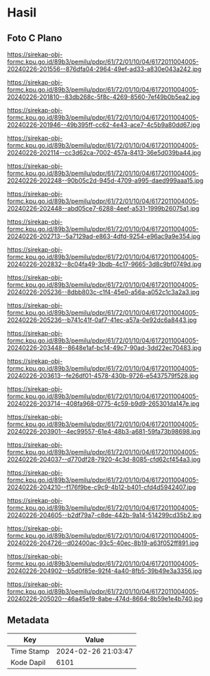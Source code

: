 # Hasil

## Foto C Plano

https://sirekap-obj-formc.kpu.go.id/89b3/pemilu/pdpr/61/72/01/10/04/6172011004005-20240226-201556--876dfa04-2964-49ef-ad33-a830e043a242.jpg

https://sirekap-obj-formc.kpu.go.id/89b3/pemilu/pdpr/61/72/01/10/04/6172011004005-20240226-201810--83db268c-5f8c-4269-8560-7ef49b0b5ea2.jpg

https://sirekap-obj-formc.kpu.go.id/89b3/pemilu/pdpr/61/72/01/10/04/6172011004005-20240226-201946--49b395ff-cc62-4e43-ace7-4c5b9a80dd67.jpg

https://sirekap-obj-formc.kpu.go.id/89b3/pemilu/pdpr/61/72/01/10/04/6172011004005-20240226-202114--cc3d62ca-7002-457a-8413-36e5d039ba44.jpg

https://sirekap-obj-formc.kpu.go.id/89b3/pemilu/pdpr/61/72/01/10/04/6172011004005-20240226-202248--90b05c2d-945d-4709-a995-daed999aaa15.jpg

https://sirekap-obj-formc.kpu.go.id/89b3/pemilu/pdpr/61/72/01/10/04/6172011004005-20240226-202448--abd05ce7-6288-4eef-a531-1999b26075a1.jpg

https://sirekap-obj-formc.kpu.go.id/89b3/pemilu/pdpr/61/72/01/10/04/6172011004005-20240226-202713--5a7129ad-e863-4dfd-9254-e96ac9a9e354.jpg

https://sirekap-obj-formc.kpu.go.id/89b3/pemilu/pdpr/61/72/01/10/04/6172011004005-20240226-202832--8c04fa49-3bdb-4c17-9665-3d8c9bf0749d.jpg

https://sirekap-obj-formc.kpu.go.id/89b3/pemilu/pdpr/61/72/01/10/04/6172011004005-20240226-205236--8dbb803c-c1f4-45e0-a56a-a052c1c3a2a3.jpg

https://sirekap-obj-formc.kpu.go.id/89b3/pemilu/pdpr/61/72/01/10/04/6172011004005-20240226-205236--b741c41f-0af7-41ec-a57a-0e92dc6a8443.jpg

https://sirekap-obj-formc.kpu.go.id/89b3/pemilu/pdpr/61/72/01/10/04/6172011004005-20240226-203448--8648e1af-bc14-49c7-90ad-3dd22ec70483.jpg

https://sirekap-obj-formc.kpu.go.id/89b3/pemilu/pdpr/61/72/01/10/04/6172011004005-20240226-203613--fe26df01-4578-430b-9726-e5437579f528.jpg

https://sirekap-obj-formc.kpu.go.id/89b3/pemilu/pdpr/61/72/01/10/04/6172011004005-20240226-203714--408fa968-0775-4c59-b9d9-265301da147e.jpg

https://sirekap-obj-formc.kpu.go.id/89b3/pemilu/pdpr/61/72/01/10/04/6172011004005-20240226-203901--4ec99557-61e4-48b3-a681-59fa73b98698.jpg

https://sirekap-obj-formc.kpu.go.id/89b3/pemilu/pdpr/61/72/01/10/04/6172011004005-20240226-204037--d770df28-7920-4c3d-8085-cfd62cf454a3.jpg

https://sirekap-obj-formc.kpu.go.id/89b3/pemilu/pdpr/61/72/01/10/04/6172011004005-20240226-204210--f176f9be-c9c9-4b12-b401-cfd4d5942407.jpg

https://sirekap-obj-formc.kpu.go.id/89b3/pemilu/pdpr/61/72/01/10/04/6172011004005-20240226-204605--b2df79a7-c8de-442b-9a14-514299cd35b2.jpg

https://sirekap-obj-formc.kpu.go.id/89b3/pemilu/pdpr/61/72/01/10/04/6172011004005-20240226-204726--d02400ac-93c5-40ec-8b19-a63f052ff891.jpg

https://sirekap-obj-formc.kpu.go.id/89b3/pemilu/pdpr/61/72/01/10/04/6172011004005-20240226-204902--b5d0f85e-92f4-4a40-8fb5-39b49e3a3356.jpg

https://sirekap-obj-formc.kpu.go.id/89b3/pemilu/pdpr/61/72/01/10/04/6172011004005-20240226-205020--46a45e19-8abe-474d-8664-8b59e1e4b740.jpg


## Metadata

| Key        | Value               |
| ---------- | ------------------- |
| Time Stamp | 2024-02-26 21:03:47 |
| Kode Dapil | 6101                |



